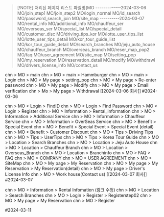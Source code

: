 
> [!NOTE] 처리된 페이지 리스트 파일명(MO 
> -------------2024-03-06
> MO/join_step1
> MO/join_step2
> MO/login_normal
> MO/id_search
> MO/password_search_join
> MO/site_map
> ----------2024-03-07
> MO/rental_info
> MO/additional_info
> MO/chauffeur_ser
> MO/overseas_ser
> MO/special_list
> MO/special_detail
> MO/customer_disc
> MO/driving_tips_kor
> MO/lotte_user_tips_list
> MO/lotte_user_tips_detail
> MO/kor_tour_guide_list
> MO/kor_tour_guide_detail
> MO/search_branches
> MO/jeju_auto_house
> MO/chauffeur_branch
> MO/overseas_branch
> MO/reser_map_pop2
> MO/faq
> MO/user_agreement
> MO/site_map
> MO/setting_pop
> MO/my_reservation
> MO/reservation_detail
> MO/modify
> MO/withdrawl
> MO/drivers_license_info
> MO/contact_us

chn > MO > main
chn > MO > main > Hammburger 
chn > MO > main > Login
chn > MO > My page > setting_pop
chn > MO > My page > Re-enter password
chn > MO > My page > Modify
chn > MO > My page > Email verification
chn > Mo > My page > Withdrawal
[[2024-03-06 회사]]
#2024-03-06

chn > MO > Login > FindID
chn > MO > Login > Find Password
chn > MO > Login > Register
chn > MO > Information > Rental_information
chn > MO > Information > Additional Service
chn > MO > Information > Chauffeur Service
chn > MO > Information > OverSeas Service
chn > MO > Benefit > Special Event
chn > MO > Benefit > Special Event > Special Event (detail)
chn > MO > Benefit > Customer Discount
chn > MO > Tips > Driving Tips
chn > MO > Tips > UserTips
chn > MO > Tips > Korea Tour Guide
chn > MO > Location > Search Branches
chn > MO > Location > Jeju Auto House
chn > MO > Location > Chauffeur Branch
chn > MO > Location > Overseas_Branch
chn > MO > Location > Branchinfo
chn > MO > FAQ > FAQ
chn > MO > COMPANY
chn > MO > USER AGREEMENT
chn > MO > SiteMap
chn > MO > My page > My Reservation
chn > MO > My page > My Reservation > My Reservation(detail)
chn > MO > My page > Driver's License Info
chn > MO > Work house(Contact us)
[[2024-03-07 회사]]
#2024-03-07 


chn > MO > Information > Rental Infomation (링크 수정)
chn > MO > Location > Search Branches
chn > MO > Login > Register > Registerstep02
chn > MO > My page > My Reservation 
chn > MO > Register 

#2024-03-11



